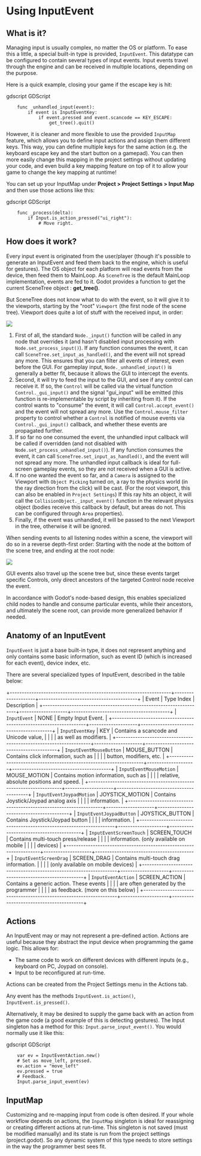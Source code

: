 

Using InputEvent
================

What is it?
-----------

Managing input is usually complex, no matter the OS or platform. To ease
this a little, a special built-in type is provided, `InputEvent`.
This datatype can be configured to contain several types of input
events. Input events travel through the engine and can be received in
multiple locations, depending on the purpose.

Here is a quick example, closing your game if the escape key is hit:

gdscript GDScript

```
    func _unhandled_input(event):
        if event is InputEventKey:
            if event.pressed and event.scancode == KEY_ESCAPE:
                get_tree().quit()
```

However, it is cleaner and more flexible to use the provided `InputMap` feature,
which allows you to define input actions and assign them different keys. This way,
you can define multiple keys for the same action (e.g. the keyboard escape key and the start button on a gamepad).
You can then more easily change this mapping in the project settings without updating your code,
and even build a key mapping feature on top of it to allow your game to change the key mapping at runtime!

You can set up your InputMap under **Project > Project Settings > Input Map** and then use those actions like this:

gdscript GDScript

```
    func _process(delta):
        if Input.is_action_pressed("ui_right"):
            # Move right.
```

How does it work?
-----------------

Every input event is originated from the user/player (though it's
possible to generate an InputEvent and feed them back to the engine,
which is useful for gestures). The OS object for each platform will read
events from the device, then feed them to MainLoop. As `SceneTree`
is the default MainLoop implementation, events are fed to it. Godot
provides a function to get the current SceneTree object :
**get_tree()**.

But SceneTree does not know what to do with the event, so it will give
it to the viewports, starting by the "root" `Viewport` (the first
node of the scene tree). Viewport does quite a lot of stuff with the
received input, in order:

![](img/input_event_flow.png)

1. First of all, the standard `Node._input()` function
   will be called in any node that overrides it (and hasn't disabled input processing with `Node.set_process_input()`).
   If any function consumes the event, it can call `SceneTree.set_input_as_handled()`, and the event will
   not spread any more. This ensures that you can filter all events of interest, even before the GUI.
   For gameplay input, `Node._unhandled_input()` is generally a better fit, because it allows the GUI to intercept the events.
2. Second, it will try to feed the input to the GUI, and see if any
   control can receive it. If so, the `Control` will be called via the
   virtual function `Control._gui_input()` and the signal
   "gui_input" will be emitted (this function is re-implementable by
   script by inheriting from it). If the control wants to "consume" the
   event, it will call `Control.accept_event()` and the event will
   not spread any more. Use the `Control.mouse_filter`
   property to control whether a `Control` is notified
   of mouse events via `Control._gui_input()`
   callback, and whether these events are propagated further.
3. If so far no one consumed the event, the unhandled input callback
   will be called if overridden (and not disabled with
   `Node.set_process_unhandled_input()`).
   If any function consumes the event, it can call `SceneTree.set_input_as_handled()`, and the
   event will not spread any more. The unhandled input callback is ideal for full-screen gameplay events, so they are not received when a GUI is active.
4. If no one wanted the event so far, and a `Camera` is assigned
   to the Viewport with `Object Picking` turned on, a ray to the physics world (in the ray direction from
   the click) will be cast. (For the root viewport, this can also be enabled in `Project Settings`) If this ray hits an object, it will call the
   `CollisionObject._input_event()` function in the relevant
   physics object (bodies receive this callback by default, but areas do
   not. This can be configured through `Area` properties).
5. Finally, if the event was unhandled, it will be passed to the next
   Viewport in the tree, otherwise it will be ignored.

When sending events to all listening nodes within a scene, the viewport
will do so in a reverse depth-first order: Starting with the node at
the bottom of the scene tree, and ending at the root node:

![](img/input_event_scene_flow.png)

GUI events also travel up the scene tree but, since these events target
specific Controls, only direct ancestors of the targeted Control node receive the event.

In accordance with Godot's node-based design, this enables
specialized child nodes to handle and consume particular events, while
their ancestors, and ultimately the scene root, can provide more
generalized behavior if needed.

Anatomy of an InputEvent
------------------------

`InputEvent` is just a base built-in type, it does not represent
anything and only contains some basic information, such as event ID
(which is increased for each event), device index, etc.

There are several specialized types of InputEvent, described in the table below:

+-------------------------------------------------------------------+--------------------+-----------------------------------------+
| Event                                                             | Type Index         | Description                             |
+-------------------------------------------------------------------+--------------------+-----------------------------------------+
| `InputEvent`                              | NONE               | Empty Input Event.                      |
+-------------------------------------------------------------------+--------------------+-----------------------------------------+
| `InputEventKey`                        | KEY                | Contains a scancode and Unicode value,  |
|                                                                   |                    | as well as modifiers.                   |
+-------------------------------------------------------------------+--------------------+-----------------------------------------+
| `InputEventMouseButton`        | MOUSE_BUTTON       | Contains click information, such as     |
|                                                                   |                    | button, modifiers, etc.                 |
+-------------------------------------------------------------------+--------------------+-----------------------------------------+
| `InputEventMouseMotion`        | MOUSE_MOTION       | Contains motion information, such as    |
|                                                                   |                    | relative, absolute positions and speed. |
+-------------------------------------------------------------------+--------------------+-----------------------------------------+
| `InputEventJoypadMotion`      | JOYSTICK_MOTION    | Contains Joystick/Joypad analog axis    |
|                                                                   |                    | information.                            |
+-------------------------------------------------------------------+--------------------+-----------------------------------------+
| `InputEventJoypadButton`      | JOYSTICK_BUTTON    | Contains Joystick/Joypad button         |
|                                                                   |                    | information.                            |
+-------------------------------------------------------------------+--------------------+-----------------------------------------+
| `InputEventScreenTouch`        | SCREEN_TOUCH       | Contains multi-touch press/release      |
|                                                                   |                    | information. (only available on mobile  |
|                                                                   |                    | devices)                                |
+-------------------------------------------------------------------+--------------------+-----------------------------------------+
| `InputEventScreenDrag`          | SCREEN_DRAG        | Contains multi-touch drag information.  |
|                                                                   |                    | (only available on mobile devices)      |
+-------------------------------------------------------------------+--------------------+-----------------------------------------+
| `InputEventAction`                  | SCREEN_ACTION      | Contains a generic action. These events |
|                                                                   |                    | are often generated by the programmer   |
|                                                                   |                    | as feedback. (more on this below)       |
+-------------------------------------------------------------------+--------------------+-----------------------------------------+

Actions
-------

An InputEvent may or may not represent a pre-defined action. Actions are
useful because they abstract the input device when programming the game
logic. This allows for:

-  The same code to work on different devices with different inputs (e.g.,
   keyboard on PC, Joypad on console).
-  Input to be reconfigured at run-time.

Actions can be created from the Project Settings menu in the Actions
tab.

Any event has the methods `InputEvent.is_action()`,
`InputEvent.is_pressed()`.

Alternatively, it may be desired to supply the game back with an action
from the game code (a good example of this is detecting gestures).
The Input singleton has a method for this:
`Input.parse_input_event()`. You would normally use it like this:

gdscript GDScript

```
    var ev = InputEventAction.new()
    # Set as move_left, pressed.
    ev.action = "move_left"
    ev.pressed = true
    # Feedback.
    Input.parse_input_event(ev)
````

InputMap
--------

Customizing and re-mapping input from code is often desired. If your
whole workflow depends on actions, the `InputMap` singleton is
ideal for reassigning or creating different actions at run-time. This
singleton is not saved (must be modified manually) and its state is run
from the project settings (project.godot). So any dynamic system of this
type needs to store settings in the way the programmer best sees fit.
